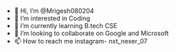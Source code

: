 - 👋 Hi, I’m @Mrigesh080204
- 👀 I’m interested in Coding
- 🌱 I’m currently learning B.tech CSE
- 💞️ I’m looking to collaborate on Google and Microsoft 
- 📫 How to reach me instagram- nxt_nexer_07

<!---
Mrigesh080204/Mrigesh080204 is a ✨ special ✨ repository because its `README.md` (this file) appears on your GitHub profile.
You can click the Preview link to take a look at your changes.
--->
